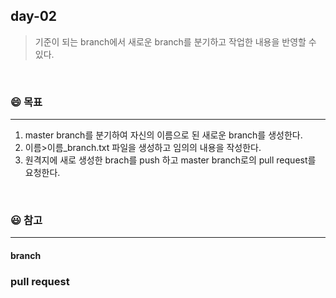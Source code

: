 ## day-02
> 기준이 되는 branch에서 새로운 branch를 분기하고 작업한 내용을 반영할 수 있다.

<br>

### :smile: 목표
---
1. master branch를 분기하여 자신의 이름으로 된 새로운 branch를 생성한다.
2. 이름>이름_branch.txt 파일을 생성하고 임의의 내용을 작성한다.
3. 원격지에 새로 생성한 brach를 push 하고 master branch로의 pull request를 요청한다.

<br>


### 😃 참고 
---
#### branch

### pull request
